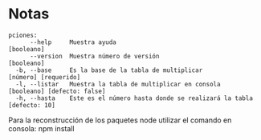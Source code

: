 # Notas

```
pciones:
      --help     Muestra ayuda                                  [booleano]
      --version  Muestra número de versión                      [booleano]
  -b, --base     Es la base de la tabla de multiplicar          [número] [requerido]
  -l, --listar   Muestra la tabla de multiplicar en consola     [booleano] [defecto: false]
  -h, --hasta    Este es el número hasta donde se realizará la tabla  [defecto: 10]

```

Para la reconstrucción de los paquetes node utilizar el comando en consola: npm install
